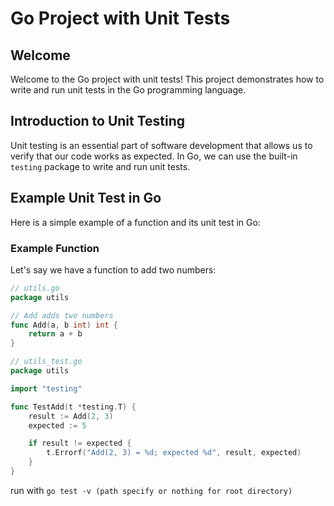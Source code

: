 # Go Project with Unit Tests

## Welcome

Welcome to the Go project with unit tests! This project demonstrates how to write and run unit tests in the Go programming language.

## Introduction to Unit Testing

Unit testing is an essential part of software development that allows us to verify that our code works as expected. In Go, we can use the built-in `testing` package to write and run unit tests.

## Example Unit Test in Go

Here is a simple example of a function and its unit test in Go:

### Example Function

Let's say we have a function to add two numbers:

```go
// utils.go
package utils

// Add adds two numbers
func Add(a, b int) int {
    return a + b
}
```

```go
// utils_test.go
package utils

import "testing"

func TestAdd(t *testing.T) {
    result := Add(2, 3)
    expected := 5

    if result != expected {
        t.Errorf("Add(2, 3) = %d; expected %d", result, expected)
    }
}
```

run with `go test -v (path specify or nothing for root directory)`
